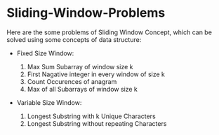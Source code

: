 # Sliding-Window-Problems
Here are the some problems of Sliding Window Concept, which can be solved using some concepts of data structure:
* Fixed Size Window: 
  1) Max Sum Subarray of window size k
  2) First Nagative integer in every window of size k
  3) Count Occurences of anagram
  4) Max of all Subarrays of window size k

* Variable Size Window:
  1) Longest Substring with k Unique Characters 
  2) Longest Substring without repeating Characters 
